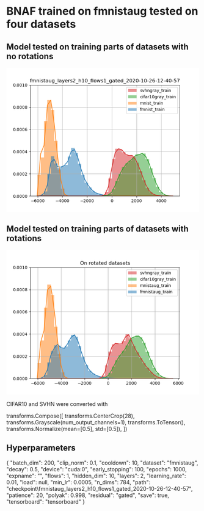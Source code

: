 # BNAF trained on fmnistaug tested on four datasets

## Model tested on training parts of datasets with no rotations

![histogram_test_no_rot](fmnistaug_ontrain.png)

## Model tested on training parts of datasets with rotations

![histogram_on_rot](fmnistaug_ontrain_aug.png)

CIFAR10 and SVHN were converted with

transforms.Compose([
                transforms.CenterCrop(28),
                transforms.Grayscale(num_output_channels=1),
                transforms.ToTensor(),
                transforms.Normalize(mean=[0.5], std=[0.5]),
                ])

## Hyperparameters

{
    "batch_dim": 200,
    "clip_norm": 0.1,
    "cooldown": 10,
    "dataset": "fmnistaug",
    "decay": 0.5,
    "device": "cuda:0",
    "early_stopping": 100,
    "epochs": 1000,
    "expname": "",
    "flows": 1,
    "hidden_dim": 10,
    "layers": 2,
    "learning_rate": 0.01,
    "load": null,
    "min_lr": 0.0005,
    "n_dims": 784,
    "path": "checkpoint\\fmnistaug_layers2_h10_flows1_gated_2020-10-26-12-40-57",
    "patience": 20,
    "polyak": 0.998,
    "residual": "gated",
    "save": true,
    "tensorboard": "tensorboard"
}